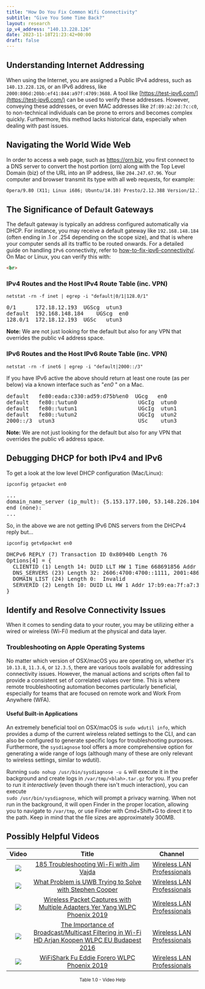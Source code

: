 ```yaml
---
title: "How Do You Fix Common Wifi Connectivity"
subtitle: "Give You Some Time Back?"
layout: research
ip_v4_address: "140.13.228.126"
date: 2023-11-18T21:23:42+00:00
draft: false
---
```


## Understanding Internet Addressing

When using the Internet, you are assigned a Public IPv4 address, such as ```140.13.228.126```, or an IPv6 address, like ```2000:806d:20bb:ef41:844:a97f:4709:3688```. A tool like [https://test-ipv6.com/](https://test-ipv6.com/) can be used to verify these addresses. However, conveying these addresses, or even MAC addresses like ```2f:89:a2:2d:7c:c0```, to non-technical individuals can be prone to errors and becomes complex quickly. Furthermore, this method lacks historical data, especially when dealing with past issues.
## Navigating the World Wide Web

In order to access a web page, such as https://orn.biz, you first connect to a DNS server to convert the host portion (orn) along with the Top Level Domain (biz) of the URL into an IP address, like ```204.247.67.96```. Your computer and browser transmit its type with all web requests, for example: 
```html
Opera/9.80 (X11; Linux i686; Ubuntu/14.10) Presto/2.12.388 Version/12.16
```
## The Significance of Default Gateways

The default gateway is typically an address configured automatically via DHCP. For instance, you may receive a default gateway like ```192.168.148.184``` (often ending in .1 or .254 depending on the scope size), and that is where your computer sends all its traffic to be routed onwards. For a detailed guide on handling ```IPv6``` connectivity, refer to [how-to-fix-ipv6-connectivity/](/blog/how-to-fix-ipv6-connectivity/). On Mac or Linux, you can verify this with:
```html
<br>
```
### IPv4 Routes and the Host IPv4 Route Table (inc. VPN)
```netstat -rn -f inet | egrep -i "default|0/1|128.0/1"```

<pre>
0/1      172.18.12.193  UGScg  utun3
default  192.168.148.184    UGScg  en0
128.0/1  172.18.12.193  UGSc   utun3</pre>

**Note:** We are not just looking for the default but also for any VPN that overrides the public v4 address space.

### IPv6 Routes and the Host IPv6 Route Table (inc. VPN)
```netstat -rn -f inet6 | egrep -i "default|2000::/3"```

If you have IPv6 active the above should return at least one route (as per below) via a known interface such as "_en0_ " on a Mac. 

<pre>
default   fe80:eada:c330:ad59:d75b%en0  UGcg   en0
default   fe80::%utun0                   UGcIg  utun0
default   fe80::%utun1                   UGcIg  utun1
default   fe80::%utun2                   UGcIg  utun2
2000::/3  utun3                          USc    utun3</pre>

**Note:** We are not just looking for the default but also for any VPN that overrides the public v6 address space.
<br>

## Debugging DHCP for both IPv4 and IPv6

To get a look at the low level DHCP configuration (Mac/Linux): 

```ipconfig getpacket en0```

<pre>
...
domain_name_server (ip_mult): {5.153.177.100, 53.148.226.104}
end (none):
...</pre>

So, in the above we are not getting IPv6 DNS servers from the DHCPv4 reply but...

```ipconfig getv6packet en0```

<pre>
DHCPv6 REPLY (7) Transaction ID 0x80940b Length 76
Options[4] = {
  CLIENTID (1) Length 14: DUID LLT HW 1 Time 668691856 Addr 2f:89:a2:2d:7c:c0
  DNS_SERVERS (23) Length 32: 2606:4700:4700::1111, 2001:4860:4860::8844
  DOMAIN_LIST (24) Length 0:  Invalid
  SERVERID (2) Length 10: DUID LL HW 1 Addr 17:b9:ea:7f:a7:3e
}</pre>




## Identify and Resolve Connectivity Issues

When it comes to sending data to your router, you may be utilizing either a wired or wireless (Wi-Fi) medium at the physical and data layer.
### Troubleshooting on Apple Operating Systems
No matter which version of OSX/macOS you are operating on, whether it's ```10.13.8```, ```11.3.6```, or ```12.3.5```, there are various tools available for addressing connectivity issues. However, the manual actions and scripts often fail to provide a consistent set of correlated values over time. This is where remote troubleshooting automation becomes particularly beneficial, especially for teams that are focused on remote work and Work From Anywhere (WFA).
#### Useful Built-in Applications
An extremely beneficial tool on OSX/macOS is ```sudo wdutil info```, which provides a dump of the current wireless related settings to the CLI, and can also be configured to generate specific logs for troubleshooting purposes. Furthermore, the ```sysdiagnose``` tool offers a more comprehensive option for generating a wide range of logs (although many of these are only relevant to wireless settings, similar to wdutil).

Running ```sudo nohup /usr/bin/sysdiagnose -u &``` will execute it in the background and create logs in ```/var/tmp/<blah>.tar.gz``` for you. If you prefer to run it *interactively* (even though there isn't much interaction), you can execute<br>```sudo /usr/bin/sysdiagnose```, which will prompt a privacy warning. When not run in the background, it will open Finder in the proper location, allowing you to navigate to ```/var/tmp```, or use Finder with Cmd+Shift+G to direct it to the path. Keep in mind that the file sizes are approximately 300MB.
## Possibly Helpful Videos

<link href="/plugins/lity/css/lity.min.css" rel="stylesheet">
<script src="/plugins/lity/js/lity.min.js"></script>
<div class="table1-start"></div>

|Video | Title | Channel |
| :---: | :---: | :---: |
|<a href="https://www.youtube.com/watch?v=NL7tJm_QIKo" data-lity><img src="https://i.ytimg.com/vi/NL7tJm_QIKo/default.jpg" class="img-fluid"></a>|<a href="https://www.youtube.com/watch?v=NL7tJm_QIKo" data-lity>185   Troubleshooting Wi-Fi with Jim Vajda</a>|<a target="_blank" href="https://www.youtube.com/channel/UCIzBSS46vcqhwmBZ7ZpY-yg" >Wireless LAN Professionals</a>|
|<a href="https://www.youtube.com/watch?v=zq5WOz06k_k" data-lity><img src="https://i.ytimg.com/vi/zq5WOz06k_k/default.jpg" class="img-fluid"></a>|<a href="https://www.youtube.com/watch?v=zq5WOz06k_k" data-lity>What Problem is UWB Trying to Solve with Stephen Cooper</a>|<a target="_blank" href="https://www.youtube.com/channel/UCIzBSS46vcqhwmBZ7ZpY-yg" >Wireless LAN Professionals</a>|
|<a href="https://www.youtube.com/watch?v=9RzmyNRK9e4" data-lity><img src="https://i.ytimg.com/vi/9RzmyNRK9e4/default.jpg" class="img-fluid"></a>|<a href="https://www.youtube.com/watch?v=9RzmyNRK9e4" data-lity>Wireless Packet Captures with Multiple Adapters   Yer Yang   WLPC Phoenix 2019</a>|<a target="_blank" href="https://www.youtube.com/channel/UCIzBSS46vcqhwmBZ7ZpY-yg" >Wireless LAN Professionals</a>|
|<a href="https://www.youtube.com/watch?v=v8y-r9JBhmw" data-lity><img src="https://i.ytimg.com/vi/v8y-r9JBhmw/default.jpg" class="img-fluid"></a>|<a href="https://www.youtube.com/watch?v=v8y-r9JBhmw" data-lity>The Importance of Broadcast/Multicast Filtering in Wi-Fi HD   Arjan Koopen   WLPC EU Budapest 2016</a>|<a target="_blank" href="https://www.youtube.com/channel/UCIzBSS46vcqhwmBZ7ZpY-yg" >Wireless LAN Professionals</a>|
|<a href="https://www.youtube.com/watch?v=5sSjGo2DZHc" data-lity><img src="https://i.ytimg.com/vi/5sSjGo2DZHc/default.jpg" class="img-fluid"></a>|<a href="https://www.youtube.com/watch?v=5sSjGo2DZHc" data-lity>WiFiShark Fu   Eddie Forero   WLPC Phoenix 2019</a>|<a target="_blank" href="https://www.youtube.com/channel/UCIzBSS46vcqhwmBZ7ZpY-yg" >Wireless LAN Professionals</a>|

<center><small>Table 1.0 - Video Help</small></center>
 <br>
<div class="table1-end"></div>
<script type="text/javascript">
(function() {
    $('div.table1-start').nextUntil('div.table1-end', 'table').addClass('table thead-dark table-striped table-responsive rounded').attr('id', 't1');
    $('#t1').find('thead').addClass('thead-dark');
})();
</script>
